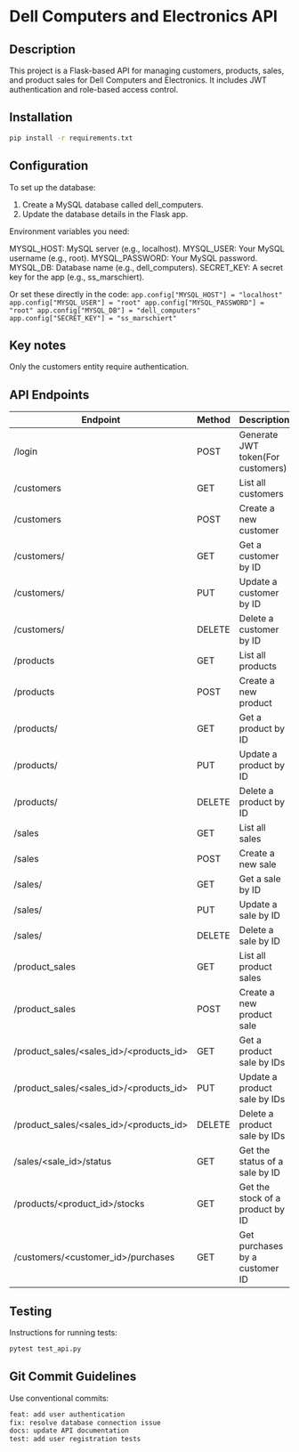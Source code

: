 # Dell Computers and Electronics API

## Description

This project is a Flask-based API for managing customers, products, sales, and product sales for Dell Computers and Electronics. It includes JWT authentication and role-based access control.

## Installation

```cmd
pip install -r requirements.txt
```

## Configuration

To set up the database:

1. Create a MySQL database called dell_computers.
2. Update the database details in the Flask app.

Environment variables you need:

MYSQL_HOST: MySQL server (e.g., localhost). MYSQL_USER: Your MySQL username (e.g., root). MYSQL_PASSWORD: Your MySQL password. MYSQL_DB: Database name (e.g., dell_computers). SECRET_KEY: A secret key for the app (e.g., ss_marschiert).

Or set these directly in the code:
`app.config["MYSQL_HOST"] = "localhost"
app.config["MYSQL_USER"] = "root"
app.config["MYSQL_PASSWORD"] = "root"
app.config["MYSQL_DB"] = "dell_computers"
app.config["SECRET_KEY"] = "ss_marschiert"`

## Key notes

Only the customers entity require authentication.

## API Endpoints

| Endpoint                                | Method | Description                       |
| --------------------------------------- | ------ | --------------------------------- |
| /login                                  | POST   | Generate JWT token(For customers) |
| /customers                              | GET    | List all customers                |
| /customers                              | POST   | Create a new customer             |
| /customers/<id>                         | GET    | Get a customer by ID              |
| /customers/<id>                         | PUT    | Update a customer by ID           |
| /customers/<id>                         | DELETE | Delete a customer by ID           |
| /products                               | GET    | List all products                 |
| /products                               | POST   | Create a new product              |
| /products/<id>                          | GET    | Get a product by ID               |
| /products/<id>                          | PUT    | Update a product by ID            |
| /products/<id>                          | DELETE | Delete a product by ID            |
| /sales                                  | GET    | List all sales                    |
| /sales                                  | POST   | Create a new sale                 |
| /sales/<id>                             | GET    | Get a sale by ID                  |
| /sales/<id>                             | PUT    | Update a sale by ID               |
| /sales/<id>                             | DELETE | Delete a sale by ID               |
| /product_sales                          | GET    | List all product sales            |
| /product_sales                          | POST   | Create a new product sale         |
| /product_sales/<sales_id>/<products_id> | GET    | Get a product sale by IDs         |
| /product_sales/<sales_id>/<products_id> | PUT    | Update a product sale by IDs      |
| /product_sales/<sales_id>/<products_id> | DELETE | Delete a product sale by IDs      |
| /sales/<sale_id>/status                 | GET    | Get the status of a sale by ID    |
| /products/<product_id>/stocks           | GET    | Get the stock of a product by ID  |
| /customers/<customer_id>/purchases      | GET    | Get purchases by a customer ID    |

## Testing

Instructions for running tests:

```cmd
pytest test_api.py
```

## Git Commit Guidelines

Use conventional commits:

```bash
feat: add user authentication
fix: resolve database connection issue
docs: update API documentation
test: add user registration tests
```
